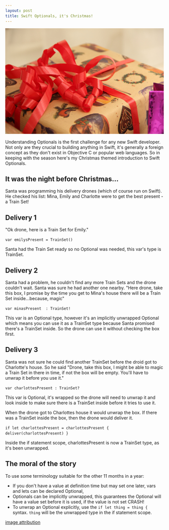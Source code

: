 ```yaml
---
layout: post
title: Swift Optionals, it's Christmas!
---
```

<img src="/images/fulls/present.jpg" class="fit image">


Understanding Optionals is the first challenge for any new Swift developer. Not only are they crucial to building anything in Swift, it's generally a foreign concept as they don't exist in Objective C or popular web languages. So in keeping with the season here's my Christmas themed introduction to Swift Optionals.

It was the night before Christmas...
------------------------------------
Santa was programming his delivery drones (which of course run on Swift).
He checked his list: Mina, Emily and Charlotte were to get the best present - a Train Set!

Delivery 1
----------
"Ok drone, here is a Train Set for Emily."

`var emilysPresent = TrainSet()`

Santa had the Train Set ready so no Optional was needed, this var's type is TrainSet.

Delivery 2
----------
Santa had a problem, he couldn't find any more Train Sets and the drone couldn't wait.
Santa was sure he had another one nearby. "Here drone, take this box, I promise by the time you get to Mina's house there will be a Train Set inside...because, magic"

`var minasPresent  : TrainSet!`

This var is an Optional type, however it's an implicitly unwrapped Optional which means you can use it as a TrainSet type because Santa promised there's a TrainSet inside. So the drone can use it without checking the box first.

Delivery 3
----------
Santa was not sure he could find another TrainSet before the droid got to Charlotte's house. So he said "Drone, take this box, I might be able to magic a Train Set in there in time, if not the box will be empty. You'll have to unwrap it before you use it."

`var charlottesPresent : TrainSet?`

This var is Optional, it's wrapped so the drone will need to unwrap it and look inside to make sure there is a TrainSet inside before it tries to use it.

When the drone got to Charlottes house it would unwrap the box. If there was a TrainSet inside the box, then the drone would deliver it.

`if let charlottesPresent = charlottesPresent {
  deliver(charlottesPresent)
}`

Inside the if statement scope, charlottesPresent is now a TrainSet type, as it's been unwrapped.

The moral of the story
----------------------
To use some terminology suitable for the other 11 months in a year:
* If you don't have a value at definition time but may set one later, vars and lets can be declared Optional,
* Optionals can be implicitly unwrapped, this guarantees the Optional will have a value set before it is used, if the value is not set CRASH!
* To unwrap an Optional explicitly, use the `if let thing = thing {` syntax. `thing` will be the unwrapped type in the if statement scope.

[image attribution](https://www.flickr.com/photos/hades2k/6598576457/in/photolist-b46qTB-7pQUHL-7roJUY-5Hrfq8-7rjXrv-7rjKYV-7royrA-7rog63-j5pa4-7rjD9P-7rjMbX-dE3M7S-7ron1m-7rocfm-7ro6Ho-7rk8EH-7rjgm4-7rjsVM-7rk1yD-7rjJHF-7rjz4F-7ro8kJ-7rjk5n-7rjSPn-94xHpa-7roahL-7ro5fN-7roT9f-7rouZJ-7roupW-7roiMS-7rjYQT-7rjDDi-7rk2cg-7roRRU-7roWiQ-iFEd3B-7roE4E-7rk4cR-7rjdgH-7roxfy-7rjq3n-qibU1M-5M3Egr-5M7TH3-wCkCj-95rFAj-94XM5C-5U6WaZ-94UJD8)
